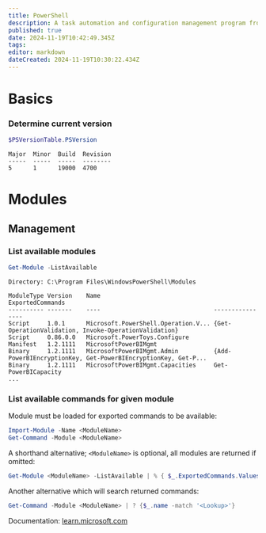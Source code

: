 ```yaml
---
title: PowerShell
description: A task automation and configuration management program from Microsoft.
published: true
date: 2024-11-19T10:42:49.345Z
tags: 
editor: markdown
dateCreated: 2024-11-19T10:30:22.434Z
---
```


# Basics
### Determine current version
```powershell
$PSVersionTable.PSVersion
```
```
Major  Minor  Build  Revision
-----  -----  -----  --------
5      1      19000  4700
```

# Modules
## Management
### List available modules
```powershell
Get-Module -ListAvailable
```
```
Directory: C:\Program Files\WindowsPowerShell\Modules

ModuleType Version    Name                                ExportedCommands
---------- -------    ----                                ----------------
Script     1.0.1      Microsoft.PowerShell.Operation.V... {Get-OperationValidation, Invoke-OperationValidation}
Script     0.86.0.0   Microsoft.PowerToys.Configure
Manifest   1.2.1111   MicrosoftPowerBIMgmt
Binary     1.2.1111   MicrosoftPowerBIMgmt.Admin          {Add-PowerBIEncryptionKey, Get-PowerBIEncryptionKey, Get-P...
Binary     1.2.1111   MicrosoftPowerBIMgmt.Capacities     Get-PowerBICapacity
...
```

### List available commands for given module
Module must be loaded for exported commands to be available:
```powershell
Import-Module -Name <ModuleName>
Get-Command -Module <ModuleName>
```

A shorthand alternative; `<ModuleName>` is optional, all modules are returned if omitted:
```powershell
Get-Module <ModuleName> -ListAvailable | % { $_.ExportedCommands.Values }
```

Another alternative which will search returned commands:
```powershell
Get-Command -Module <ModuleName> | ? {$_.name -match '<Lookup>'}
```

Documentation: [learn.microsoft.com](https://learn.microsoft.com/en-us/powershell/module/microsoft.powershell.core/get-command)
